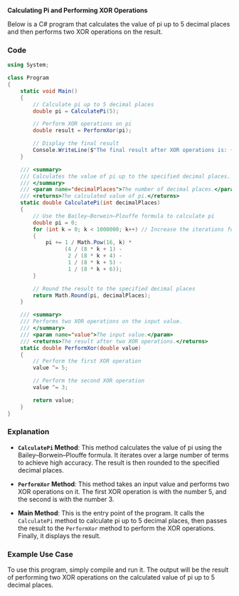 **Calculating Pi and Performing XOR Operations**

Below is a C# program that calculates the value of pi up to 5 decimal places and then performs two XOR operations on the result.

### Code

```csharp
using System;

class Program
{
    static void Main()
    {
        // Calculate pi up to 5 decimal places
        double pi = CalculatePi(5);

        // Perform XOR operations on pi
        double result = PerformXor(pi);

        // Display the final result
        Console.WriteLine($"The final result after XOR operations is: {result}");
    }

    /// <summary>
    /// Calculates the value of pi up to the specified decimal places.
    /// </summary>
    /// <param name="decimalPlaces">The number of decimal places.</param>
    /// <returns>The calculated value of pi.</returns>
    static double CalculatePi(int decimalPlaces)
    {
        // Use the Bailey–Borwein–Plouffe formula to calculate pi
        double pi = 0;
        for (int k = 0; k < 1000000; k++) // Increase the iterations for higher accuracy
        {
            pi += 1 / Math.Pow(16, k) * 
                  (4 / (8 * k + 1) - 
                   2 / (8 * k + 4) - 
                   1 / (8 * k + 5) - 
                   1 / (8 * k + 6));
        }

        // Round the result to the specified decimal places
        return Math.Round(pi, decimalPlaces);
    }

    /// <summary>
    /// Performs two XOR operations on the input value.
    /// </summary>
    /// <param name="value">The input value.</param>
    /// <returns>The result after two XOR operations.</returns>
    static double PerformXor(double value)
    {
        // Perform the first XOR operation
        value ^= 5;

        // Perform the second XOR operation
        value ^= 3;

        return value;
    }
}
```

### Explanation

- **`CalculatePi` Method**: This method calculates the value of pi using the Bailey–Borwein–Plouffe formula. It iterates over a large number of terms to achieve high accuracy. The result is then rounded to the specified decimal places.

- **`PerformXor` Method**: This method takes an input value and performs two XOR operations on it. The first XOR operation is with the number 5, and the second is with the number 3.

- **Main Method**: This is the entry point of the program. It calls the `CalculatePi` method to calculate pi up to 5 decimal places, then passes the result to the `PerformXor` method to perform the XOR operations. Finally, it displays the result.

### Example Use Case

To use this program, simply compile and run it. The output will be the result of performing two XOR operations on the calculated value of pi up to 5 decimal places.